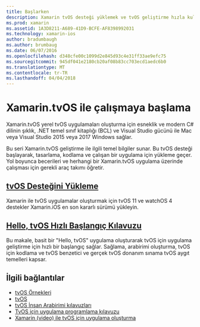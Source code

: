 ```yaml
---
title: Başlarken
description: Xamarin tvOS desteği yüklemek ve tvOS geliştirme hızla kullanmaya başlama hakkında bilgi edinin.
ms.prod: xamarin
ms.assetid: 1A3D8211-A689-41D9-BCFE-AF8398992031
ms.technology: xamarin-ios
author: bradumbaugh
ms.author: brumbaug
ms.date: 06/07/2016
ms.openlocfilehash: d348cfe00c1099d2e845d93c4e31ff33ae9efc75
ms.sourcegitcommit: 945df041e2180cb20af08b83cc703ecd1aedc6b0
ms.translationtype: MT
ms.contentlocale: tr-TR
ms.lasthandoff: 04/04/2018
---
```

# <a name="getting-started-with-xamarintvos"></a>Xamarin.tvOS ile çalışmaya başlama

Xamarin.tvOS yerel tvOS uygulamaları oluşturma için esneklik ve modern C# dilinin şıklık, .NET temel sınıf kitaplığı (BCL) ve Visual Studio gücünü ile Mac veya Visual Studio 2015 veya 2017 Windows sağlar.

Bu seri Xamarin.tvOS geliştirme ile ilgili temel bilgiler sunar. Bu tvOS desteği başlayarak, tasarlama, kodlama ve çalışan bir uygulama için yükleme geçer. Yol boyunca becerileri ve herhangi bir Xamarin.tvOS uygulama üzerinde çalışması için gerekli araç takımı öğretir.

## <a name="installing-tvos-supportiostvosget-startedinstallationmd"></a>[tvOS Desteğini Yükleme](~/ios/tvos/get-started/installation.md)

Xamarin ile tvOS uygulamalar oluşturmak için tvOS 11 ve watchOS 4 destekler Xamarin.iOS en son kararlı sürümü yükleyin.

## <a name="hello-tvos-quick-start-guideiostvosget-startedhello-tvosmd"></a>[Hello, tvOS Hızlı Başlangıç Kılavuzu](~/ios/tvos/get-started/hello-tvos.md)

Bu makale, basit bir "Hello, tvOS" uygulama oluşturarak tvOS için uygulama geliştirme için hızlı bir başlangıç sağlar. Sağlama, arabirimi oluşturma, tvOS için kodlama ve tvOS benzetici ve gerçek tvOS donanım sınama tvOS aygıt temelleri kapsar.


## <a name="related-links"></a>İlgili bağlantılar

- [tvOS Örnekleri](https://developer.xamarin.com/samples/tvos/all/)
- [tvOS](https://developer.apple.com/tvos/)
- [tvOS İnsan Arabirimi kılavuzları](https://developer.apple.com/tvos/human-interface-guidelines/)
- [TvOS için uygulama programlama kılavuzu](https://developer.apple.com/library/prerelease/tvos/documentation/General/Conceptual/AppleTV_PG/)
- [Xamarin (video) ile tvOS için uygulama oluşturma](https://university.xamarin.com/lightninglectures/tvos-with-xamarin)
